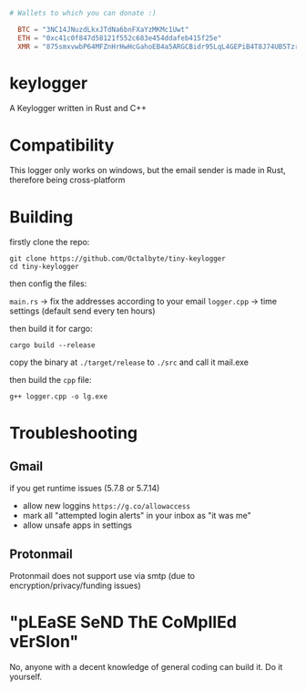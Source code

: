 
```toml
# Wallets to which you can donate :)

  BTC = "3NC14JNuzdLkxJTdNa6bnFXaYzMKMc1Uwt"
  ETH = "0xc41c0f847d58121f552c683e454ddafeb415f25e"
  XMR = "875smxvwbP64MFZnHrHwHcGahoEB4a5ARGCBidr95LqL4GEPiB4T8J74UB5TzrXK3wbTZ1iidfYoV37KZq1vqWCQSNztDAF"  
```

# keylogger
A Keylogger written in Rust and C++

# Compatibility
This logger only works on windows, but the email sender is made in Rust, therefore being cross-platform

# Building

firstly clone the repo:

```
git clone https://github.com/Octalbyte/tiny-keylogger
cd tiny-keylogger
```

then config the files:

`main.rs` -> fix the addresses according to your email
`logger.cpp` -> time settings (default send every ten hours) 


then build it for cargo:

```cargo build --release```

copy the binary at `./target/release` to `./src` and call it mail.exe


then build the `cpp` file:

```
g++ logger.cpp -o lg.exe
```

# Troubleshooting
## Gmail
if you get runtime issues (5.7.8 or 5.7.14)

- allow new loggins `https://g.co/allowaccess`
- mark all "attempted login alerts" in your inbox as "it was me"
- allow unsafe apps in settings

## Protonmail

Protonmail does not support use via smtp (due to encryption/privacy/funding issues)

# "pLEaSE SeND ThE CoMpIlEd vErSIon"

No, anyone with a decent knowledge of general coding can build it. Do it yourself.
